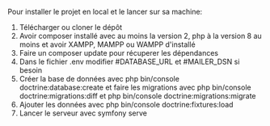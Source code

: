 Pour installer le projet en local et le lancer sur sa machine:

1) Télécharger ou cloner le dépôt
2) Avoir composer installé avec au moins la version 2, php à la version 8 au moins et avoir XAMPP, MAMPP ou WAMPP d'installé
3) Faire un composer update pour récuperer les dépendances
4) Dans le fichier .env modifier #DATABASE_URL et #MAILER_DSN si besoin
5) Créer la base de données avec php bin/console doctrine:database:create et faire les migrations avec php bin/console doctrine:migrations:diff et php bin/console doctrine:migrations:migrate
6) Ajouter les données avec  php bin/console doctrine:fixtures:load
7) Lancer le serveur avec symfony serve
